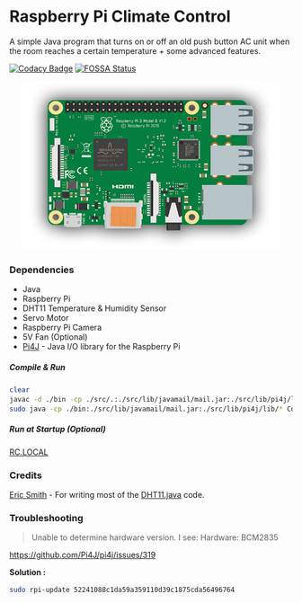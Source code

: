 # Raspberry Pi Climate Control 
A simple Java program that turns on or off an old push button AC unit when the room reaches a certain temperature + some advanced features.

[![Codacy Badge](https://api.codacy.com/project/badge/Grade/0452ea1177494b6aaaf62636ece06d0d)](https://www.codacy.com/app/MarcWoodyard/Raspberry-Pi-Climate-Control?utm_source=github.com&amp;utm_medium=referral&amp;utm_content=MarcWoodyard/Raspberry-Pi-Climate-Control&amp;utm_campaign=Badge_Grade) 
[![FOSSA Status](https://app.fossa.io/api/projects/git%2Bgithub.com%2FMarcWoodyard%2FRaspberry-Pi-Climate-Control.svg?type=shield)](https://app.fossa.io/projects/git%2Bgithub.com%2FMarcWoodyard%2FRaspberry-Pi-Climate-Control?ref=badge_shield)

<p align="center">
  <img width="460" height="300" src="https://raw.githubusercontent.com/MarcWoodyard/Raspberry-Pi-Climate-Control/master/screenshot.png">
</p>

### Dependencies

- Java
- Raspberry Pi
- DHT11 Temperature & Humidity Sensor
- Servo Motor
- Raspberry Pi Camera
- 5V Fan (Optional)
- [Pi4J](http://pi4j.com/install.html) - Java I/O library for the Raspberry Pi

##### Compile & Run
```sh 
clear
javac -d ./bin -cp ./src/.:./src/lib/javamail/mail.jar:./src/lib/pi4j/lib/* src/*.java
sudo java -cp ./bin:./src/lib/javamail/mail.jar:./src/lib/pi4j/lib/* Controller
```

##### Run at Startup (Optional)
[RC.LOCAL](https://www.raspberrypi.org/documentation/linux/usage/rc-local.md)

### Credits

[Eric Smith](https://stackoverflow.com/questions/28486159/read-temperature-from-dht11-using-pi4j/34976602#34976602) - For writing most of the [DHT11.java](https://github.com/MarcWoodyard/Raspberry-Pi-Climate-Control/blob/master/src/DHT11.java) code.

### Troubleshooting

> Unable to determine hardware version. I see: Hardware: BCM2835

https://github.com/Pi4J/pi4j/issues/319 

**Solution :** 
```sh 
sudo rpi-update 52241088c1da59a359110d39c1875cda56496764
```

